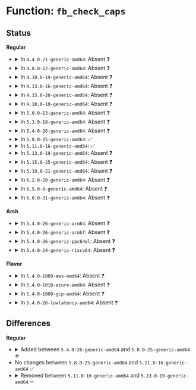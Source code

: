 # Function: <code>fb_check_caps</code>

## Status
<b>Regular</b>
<ul>
<li>
<details>
<summary>In <code>4.4.0-21-generic-amd64</code>: Absent ❓</summary>

```json
{
  "name": "fb_check_caps",
  "collision_type": "Unique Static",
  "inline_type": "Full",
  "funcs": [
    {
      "addr": 18446744071583483183,
      "name": "fb_check_caps",
      "external": false,
      "loc": "drivers/video/fbdev/core/fbmem.c:921",
      "file": "drivers/video/fbdev/core/fbmem.c",
      "inline": "not declared, inlined",
      "caller_inline": [
        "drivers/video/fbdev/core/fbmem.c:fb_set_var"
      ],
      "caller_func": []
    }
  ],
  "symbols": []
}
```
</details>
</li>
<li>
<details>
<summary>In <code>4.8.0-22-generic-amd64</code>: Absent ❓</summary>

```json
{
  "name": "fb_check_caps",
  "collision_type": "Unique Static",
  "inline_type": "Full",
  "funcs": [
    {
      "addr": 18446744071583803519,
      "name": "fb_check_caps",
      "external": false,
      "loc": "drivers/video/fbdev/core/fbmem.c:921",
      "file": "drivers/video/fbdev/core/fbmem.c",
      "inline": "not declared, inlined",
      "caller_inline": [
        "drivers/video/fbdev/core/fbmem.c:fb_set_var"
      ],
      "caller_func": []
    }
  ],
  "symbols": []
}
```
</details>
</li>
<li>
<details>
<summary>In <code>4.10.0-19-generic-amd64</code>: Absent ❓</summary>

```json
{
  "name": "fb_check_caps",
  "collision_type": "Unique Static",
  "inline_type": "Full",
  "funcs": [
    {
      "addr": 18446744071583942783,
      "name": "fb_check_caps",
      "external": false,
      "loc": "drivers/video/fbdev/core/fbmem.c:921",
      "file": "drivers/video/fbdev/core/fbmem.c",
      "inline": "not declared, inlined",
      "caller_inline": [
        "drivers/video/fbdev/core/fbmem.c:fb_set_var"
      ],
      "caller_func": []
    }
  ],
  "symbols": []
}
```
</details>
</li>
<li>
<details>
<summary>In <code>4.13.0-16-generic-amd64</code>: Absent ❓</summary>

```json
{
  "name": "fb_check_caps",
  "collision_type": "Unique Static",
  "inline_type": "Full",
  "funcs": [
    {
      "addr": 18446744071583990705,
      "name": "fb_check_caps",
      "external": false,
      "loc": "drivers/video/fbdev/core/fbmem.c:921",
      "file": "drivers/video/fbdev/core/fbmem.c",
      "inline": "not declared, inlined",
      "caller_inline": [
        "drivers/video/fbdev/core/fbmem.c:fb_set_var"
      ],
      "caller_func": []
    }
  ],
  "symbols": []
}
```
</details>
</li>
<li>
<details>
<summary>In <code>4.15.0-20-generic-amd64</code>: Absent ❓</summary>

```json
{
  "name": "fb_check_caps",
  "collision_type": "Unique Static",
  "inline_type": "Full",
  "funcs": [
    {
      "addr": 18446744071584206484,
      "name": "fb_check_caps",
      "external": false,
      "loc": "drivers/video/fbdev/core/fbmem.c:923",
      "file": "drivers/video/fbdev/core/fbmem.c",
      "inline": "not declared, inlined",
      "caller_inline": [
        "drivers/video/fbdev/core/fbmem.c:fb_set_var"
      ],
      "caller_func": []
    }
  ],
  "symbols": []
}
```
</details>
</li>
<li>
<details>
<summary>In <code>4.18.0-10-generic-amd64</code>: Absent ❓</summary>

```json
{
  "name": "fb_check_caps",
  "collision_type": "Unique Static",
  "inline_type": "Full",
  "funcs": [
    {
      "addr": 18446744071584426942,
      "name": "fb_check_caps",
      "external": false,
      "loc": "drivers/video/fbdev/core/fbmem.c:911",
      "file": "drivers/video/fbdev/core/fbmem.c",
      "inline": "not declared, inlined",
      "caller_inline": [
        "drivers/video/fbdev/core/fbmem.c:fb_set_var"
      ],
      "caller_func": []
    }
  ],
  "symbols": []
}
```
</details>
</li>
<li>
<details>
<summary>In <code>5.0.0-13-generic-amd64</code>: Absent ❓</summary>

```json
{
  "name": "fb_check_caps",
  "collision_type": "Unique Static",
  "inline_type": "Full",
  "funcs": [
    {
      "addr": 18446744071584523326,
      "name": "fb_check_caps",
      "external": false,
      "loc": "drivers/video/fbdev/core/fbmem.c:940",
      "file": "drivers/video/fbdev/core/fbmem.c",
      "inline": "not declared, inlined",
      "caller_inline": [
        "drivers/video/fbdev/core/fbmem.c:fb_set_var"
      ],
      "caller_func": []
    }
  ],
  "symbols": []
}
```
</details>
</li>
<li>
<details>
<summary>In <code>5.3.0-18-generic-amd64</code>: Absent ❓</summary>

```json
{
  "name": "fb_check_caps",
  "collision_type": "Unique Static",
  "inline_type": "Full",
  "funcs": [
    {
      "addr": 18446744071584721755,
      "name": "fb_check_caps",
      "external": false,
      "loc": "drivers/video/fbdev/core/fbmem.c:932",
      "file": "drivers/video/fbdev/core/fbmem.c",
      "inline": "not declared, inlined",
      "caller_inline": [
        "drivers/video/fbdev/core/fbmem.c:fb_set_var"
      ],
      "caller_func": []
    }
  ],
  "symbols": []
}
```
</details>
</li>
<li>
<details>
<summary>In <code>5.4.0-26-generic-amd64</code>: Absent ❓</summary>

```json
{
  "name": "fb_check_caps",
  "collision_type": "Unique Static",
  "inline_type": "Full",
  "funcs": [
    {
      "addr": 18446744071584857915,
      "name": "fb_check_caps",
      "external": false,
      "loc": "drivers/video/fbdev/core/fbmem.c:932",
      "file": "drivers/video/fbdev/core/fbmem.c",
      "inline": "not declared, inlined",
      "caller_inline": [
        "drivers/video/fbdev/core/fbmem.c:fb_set_var"
      ],
      "caller_func": []
    }
  ],
  "symbols": []
}
```
</details>
</li>
<li>
<details>
<summary>In <code>5.8.0-25-generic-amd64</code>: ✅</summary>

```c
int fb_check_caps(struct fb_info * info, struct fb_var_screeninfo * var, u32 activate)
```

```json
{
  "name": "fb_check_caps",
  "collision_type": "Unique Static",
  "inline_type": "No",
  "funcs": [
    {
      "addr": 18446744071585553808,
      "name": "fb_check_caps",
      "external": false,
      "loc": "drivers/video/fbdev/core/fbmem.c:937",
      "file": "drivers/video/fbdev/core/fbmem.c",
      "inline": "seen, unknown",
      "caller_inline": [],
      "caller_func": [
        "drivers/video/fbdev/core/fbmem.c:fb_set_var"
      ]
    }
  ],
  "symbols": [
    {
      "addr": 18446744071585553808,
      "name": "fb_check_caps",
      "section": ".text",
      "bind": "STB_LOCAL",
      "size": 185
    }
  ]
}
```
</details>
</li>
<li>
<details>
<summary>In <code>5.11.0-16-generic-amd64</code>: ✅</summary>

```c
int fb_check_caps(struct fb_info * info, struct fb_var_screeninfo * var, u32 activate)
```

```json
{
  "name": "fb_check_caps",
  "collision_type": "Unique Static",
  "inline_type": "No",
  "funcs": [
    {
      "addr": 18446744071585688048,
      "name": "fb_check_caps",
      "external": false,
      "loc": "drivers/video/fbdev/core/fbmem.c:937",
      "file": "drivers/video/fbdev/core/fbmem.c",
      "inline": "seen, unknown",
      "caller_inline": [],
      "caller_func": [
        "drivers/video/fbdev/core/fbmem.c:fb_set_var"
      ]
    }
  ],
  "symbols": [
    {
      "addr": 18446744071585688048,
      "name": "fb_check_caps",
      "section": ".text",
      "bind": "STB_LOCAL",
      "size": 185
    }
  ]
}
```
</details>
</li>
<li>
<details>
<summary>In <code>5.13.0-19-generic-amd64</code>: Absent ❓</summary>

```json
{
  "name": "fb_check_caps",
  "collision_type": "Unique Static",
  "inline_type": "Full",
  "funcs": [
    {
      "addr": 18446744071585568952,
      "name": "fb_check_caps",
      "external": false,
      "loc": "drivers/video/fbdev/core/fbmem.c:937",
      "file": "drivers/video/fbdev/core/fbmem.c",
      "inline": "not declared, inlined",
      "caller_inline": [
        "drivers/video/fbdev/core/fbmem.c:fb_set_var"
      ],
      "caller_func": []
    }
  ],
  "symbols": []
}
```
</details>
</li>
<li>
<details>
<summary>In <code>5.15.0-25-generic-amd64</code>: Absent ❓</summary>

```json
{
  "name": "fb_check_caps",
  "collision_type": "Unique Static",
  "inline_type": "Full",
  "funcs": [
    {
      "addr": 18446744071586041209,
      "name": "fb_check_caps",
      "external": false,
      "loc": "drivers/video/fbdev/core/fbmem.c:937",
      "file": "drivers/video/fbdev/core/fbmem.c",
      "inline": "not declared, inlined",
      "caller_inline": [
        "drivers/video/fbdev/core/fbmem.c:fb_set_var"
      ],
      "caller_func": []
    }
  ],
  "symbols": []
}
```
</details>
</li>
<li>
<details>
<summary>In <code>5.19.0-21-generic-amd64</code>: Absent ❓</summary>

```json
{
  "name": "fb_check_caps",
  "collision_type": "Unique Static",
  "inline_type": "Full",
  "funcs": [
    {
      "addr": 18446744071587261525,
      "name": "fb_check_caps",
      "external": false,
      "loc": "drivers/video/fbdev/core/fbmem.c:935",
      "file": "drivers/video/fbdev/core/fbmem.c",
      "inline": "not declared, inlined",
      "caller_inline": [
        "drivers/video/fbdev/core/fbmem.c:fb_set_var"
      ],
      "caller_func": []
    }
  ],
  "symbols": []
}
```
</details>
</li>
<li>
<details>
<summary>In <code>6.2.0-20-generic-amd64</code>: Absent ❓</summary>

```json
{
  "name": "fb_check_caps",
  "collision_type": "Unique Static",
  "inline_type": "Full",
  "funcs": [
    {
      "addr": 18446744071588501381,
      "name": "fb_check_caps",
      "external": false,
      "loc": "drivers/video/fbdev/core/fbmem.c:937",
      "file": "drivers/video/fbdev/core/fbmem.c",
      "inline": "not declared, inlined",
      "caller_inline": [
        "drivers/video/fbdev/core/fbmem.c:fb_set_var"
      ],
      "caller_func": []
    }
  ],
  "symbols": []
}
```
</details>
</li>
<li>
<details>
<summary>In <code>6.5.0-9-generic-amd64</code>: Absent ❓</summary>

```json
{
  "name": "fb_check_caps",
  "collision_type": "Unique Static",
  "inline_type": "Full",
  "funcs": [
    {
      "addr": 18446744071588780661,
      "name": "fb_check_caps",
      "external": false,
      "loc": "drivers/video/fbdev/core/fbmem.c:831",
      "file": "drivers/video/fbdev/core/fbmem.c",
      "inline": "not declared, inlined",
      "caller_inline": [
        "drivers/video/fbdev/core/fbmem.c:fb_set_var"
      ],
      "caller_func": []
    }
  ],
  "symbols": []
}
```
</details>
</li>
<li>
<details>
<summary>In <code>6.8.0-31-generic-amd64</code>: Absent ❓</summary>

```json
{
  "name": "fb_check_caps",
  "collision_type": "Unique Static",
  "inline_type": "Full",
  "funcs": [
    {
      "addr": 18446744071589084181,
      "name": "fb_check_caps",
      "external": false,
      "loc": "drivers/video/fbdev/core/fbmem.c:203",
      "file": "drivers/video/fbdev/core/fbmem.c",
      "inline": "not declared, inlined",
      "caller_inline": [
        "drivers/video/fbdev/core/fbmem.c:fb_set_var"
      ],
      "caller_func": []
    }
  ],
  "symbols": []
}
```
</details>
</li>
</ul>
<b>Arch</b>
<ul>
<li>
<details>
<summary>In <code>5.4.0-26-generic-arm64</code>: Absent ❓</summary>

```json
{
  "name": "fb_check_caps",
  "collision_type": "Unique Static",
  "inline_type": "Full",
  "funcs": [
    {
      "addr": 18446603336497245488,
      "name": "fb_check_caps",
      "external": false,
      "loc": "drivers/video/fbdev/core/fbmem.c:932",
      "file": "drivers/video/fbdev/core/fbmem.c",
      "inline": "not declared, inlined",
      "caller_inline": [
        "drivers/video/fbdev/core/fbmem.c:fb_set_var"
      ],
      "caller_func": []
    }
  ],
  "symbols": []
}
```
</details>
</li>
<li>
<details>
<summary>In <code>5.4.0-26-generic-armhf</code>: Absent ❓</summary>

```json
{
  "name": "fb_check_caps",
  "collision_type": "Unique Static",
  "inline_type": "Full",
  "funcs": [
    {
      "addr": 3230430660,
      "name": "fb_check_caps",
      "external": false,
      "loc": "drivers/video/fbdev/core/fbmem.c:932",
      "file": "drivers/video/fbdev/core/fbmem.c",
      "inline": "not declared, inlined",
      "caller_inline": [
        "drivers/video/fbdev/core/fbmem.c:fb_set_var"
      ],
      "caller_func": []
    }
  ],
  "symbols": []
}
```
</details>
</li>
<li>
<details>
<summary>In <code>5.4.0-26-generic-ppc64el</code>: Absent ❓</summary>

```json
{
  "name": "fb_check_caps",
  "collision_type": "Unique Static",
  "inline_type": "Full",
  "funcs": [
    {
      "addr": 13835058055291222572,
      "name": "fb_check_caps",
      "external": false,
      "loc": "drivers/video/fbdev/core/fbmem.c:932",
      "file": "drivers/video/fbdev/core/fbmem.c",
      "inline": "not declared, inlined",
      "caller_inline": [
        "drivers/video/fbdev/core/fbmem.c:fb_set_var"
      ],
      "caller_func": []
    }
  ],
  "symbols": []
}
```
</details>
</li>
<li>
<details>
<summary>In <code>5.4.0-24-generic-riscv64</code>: Absent ❓</summary>

```json
{
  "name": "fb_check_caps",
  "collision_type": "Unique Static",
  "inline_type": "Full",
  "funcs": [
    {
      "addr": 18446743936275790394,
      "name": "fb_check_caps",
      "external": false,
      "loc": "drivers/video/fbdev/core/fbmem.c:932",
      "file": "drivers/video/fbdev/core/fbmem.c",
      "inline": "not declared, inlined",
      "caller_inline": [
        "drivers/video/fbdev/core/fbmem.c:fb_set_var"
      ],
      "caller_func": []
    }
  ],
  "symbols": []
}
```
</details>
</li>
</ul>
<b>Flavor</b>
<ul>
<li>
<details>
<summary>In <code>5.4.0-1009-aws-amd64</code>: Absent ❓</summary>

```json
{
  "name": "fb_check_caps",
  "collision_type": "Unique Static",
  "inline_type": "Full",
  "funcs": [
    {
      "addr": 18446744071584809099,
      "name": "fb_check_caps",
      "external": false,
      "loc": "drivers/video/fbdev/core/fbmem.c:932",
      "file": "drivers/video/fbdev/core/fbmem.c",
      "inline": "not declared, inlined",
      "caller_inline": [
        "drivers/video/fbdev/core/fbmem.c:fb_set_var"
      ],
      "caller_func": []
    }
  ],
  "symbols": []
}
```
</details>
</li>
<li>
<details>
<summary>In <code>5.4.0-1010-azure-amd64</code>: Absent ❓</summary>

```json
{
  "name": "fb_check_caps",
  "collision_type": "Unique Static",
  "inline_type": "Full",
  "funcs": [
    {
      "addr": 18446744071584739867,
      "name": "fb_check_caps",
      "external": false,
      "loc": "drivers/video/fbdev/core/fbmem.c:932",
      "file": "drivers/video/fbdev/core/fbmem.c",
      "inline": "not declared, inlined",
      "caller_inline": [
        "drivers/video/fbdev/core/fbmem.c:fb_set_var"
      ],
      "caller_func": []
    }
  ],
  "symbols": []
}
```
</details>
</li>
<li>
<details>
<summary>In <code>5.4.0-1009-gcp-amd64</code>: Absent ❓</summary>

```json
{
  "name": "fb_check_caps",
  "collision_type": "Unique Static",
  "inline_type": "Full",
  "funcs": [
    {
      "addr": 18446744071584810523,
      "name": "fb_check_caps",
      "external": false,
      "loc": "drivers/video/fbdev/core/fbmem.c:932",
      "file": "drivers/video/fbdev/core/fbmem.c",
      "inline": "not declared, inlined",
      "caller_inline": [
        "drivers/video/fbdev/core/fbmem.c:fb_set_var"
      ],
      "caller_func": []
    }
  ],
  "symbols": []
}
```
</details>
</li>
<li>
<details>
<summary>In <code>5.4.0-26-lowlatency-amd64</code>: Absent ❓</summary>

```json
{
  "name": "fb_check_caps",
  "collision_type": "Unique Static",
  "inline_type": "Full",
  "funcs": [
    {
      "addr": 18446744071584915595,
      "name": "fb_check_caps",
      "external": false,
      "loc": "drivers/video/fbdev/core/fbmem.c:932",
      "file": "drivers/video/fbdev/core/fbmem.c",
      "inline": "not declared, inlined",
      "caller_inline": [
        "drivers/video/fbdev/core/fbmem.c:fb_set_var"
      ],
      "caller_func": []
    }
  ],
  "symbols": []
}
```
</details>
</li>
</ul>

## Differences
<b>Regular</b>
<ul>
<li>
<details>
<summary>Added between <code>5.4.0-26-generic-amd64</code> and <code>5.8.0-25-generic-amd64</code> ➕</summary>

```c
int fb_check_caps(struct fb_info * info, struct fb_var_screeninfo * var, u32 activate)
```
</details>
</li>
<li>
No changes between <code>5.8.0-25-generic-amd64</code> and <code>5.11.0-16-generic-amd64</code> ✅
</li>
<li>
<details>
<summary>Removed between <code>5.11.0-16-generic-amd64</code> and <code>5.13.0-19-generic-amd64</code> ➖</summary>

```c
int fb_check_caps(struct fb_info * info, struct fb_var_screeninfo * var, u32 activate)
```
</details>
</li>
</ul>

